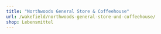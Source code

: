 ```yaml
---
title: "Northwoods General Store & Coffeehouse"
url: /wakefield/northwoods-general-store-und-coffeehouse/
shop: Lebensmittel
---
```

